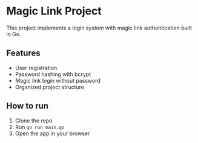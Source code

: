 # Magic Link Project

This project implements a login system with magic link authentication built in Go.

## Features

- User registration
- Password hashing with bcrypt
- Magic link login without password
- Organized project structure

## How to run

1. Clone the repo
2. Run `go run main.go`
3. Open the app in your browser

